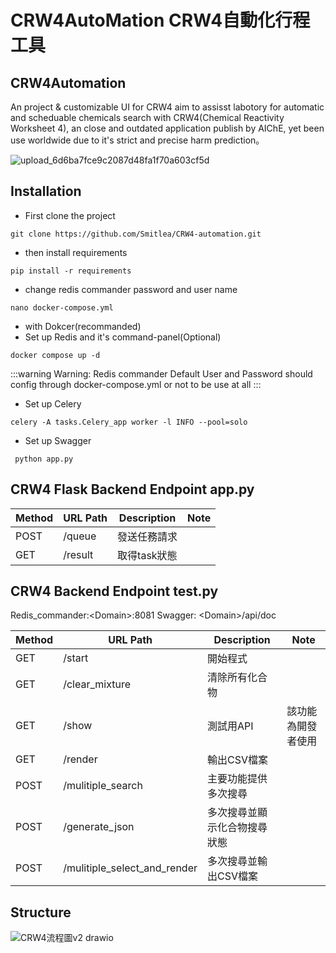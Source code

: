 # CRW4AutoMation CRW4自動化行程工具 

## CRW4Automation
An project & customizable UI for CRW4 aim to assisst labotory for automatic and scheduable chemicals search with CRW4(Chemical Reactivity Worksheet 4), an close and outdated application publish by AIChE, yet been use worldwide due to it's strict and precise harm prediction。

![upload_6d6ba7fce9c2087d48fa1f70a603cf5d](https://github.com/user-attachments/assets/421fd7bf-9cbe-4ca5-9cae-189fd55db90c)

## Installation

- First clone the project
```CMD= 
git clone https://github.com/Smitlea/CRW4-automation.git 
```

- then install requirements
```CMD=
pip install -r requirements
```
- change redis commander password and user name
```CMD=
nano docker-compose.yml
```

- with Dokcer(recommanded)
- Set up Redis and it's command-panel(Optional)
```CMD=
docker compose up -d
```
:::warning
Warning:
Redis commander Default User and Password should config
through docker-compose.yml or not to be use at all
:::

- Set up Celery 
```CMD=
celery -A tasks.Celery_app worker -l INFO --pool=solo
```

- Set up Swagger
```CMD=
 python app.py
```


## CRW4 Flask Backend Endpoint app.py 

| Method | URL Path | Description | Note |
| - | - | - | - |
| POST | /queue| 發送任務請求 |  |
| GET | /result | 取得task狀態 |  |

## CRW4 Backend Endpoint test.py

Redis_commander:\<Domain>\:8081
Swagger: \<Domain\>/api/doc  

| Method | URL Path | Description | Note |
| - | - | - | - |
| GET | /start | 開始程式 | 
| GET | /clear_mixture | 清除所有化合物 | |
| GET | /show | 測試用API | 該功能為開發者使用 |
| GET | /render | 輸出CSV檔案 |  |
| POST | /mulitiple_search | 主要功能提供多次搜尋|  |
| POST | /generate_json | 多次搜尋並顯示化合物搜尋狀態 |  |
| POST | /mulitiple_select_and_render | 多次搜尋並輸出CSV檔案|  |

## Structure

![CRW4流程圖v2 drawio](https://github.com/user-attachments/assets/a8f086e8-1e53-42d4-ac92-2bc2ef91aaef)
